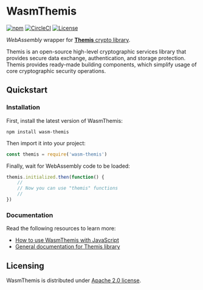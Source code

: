 # WasmThemis

[![npm][npm-badge]][npm]
[![CircleCI][circle-ci-badge]][circle-ci]
[![License][license-badge]][license]

_WebAssembly_ wrapper for [**Themis** crypto library][themis].

Themis is an open-source high-level cryptographic services library
that provides secure data exchange, authentication, and storage protection.
Themis provides ready-made building components,
which simplify usage of core cryptographic security operations.

[themis]: https://github.com/cossacklabs/themis
[npm]: https://www.npmjs.com/package/wasm-themis
[npm-badge]: https://img.shields.io/npm/v/wasm-themis.svg
[circle-ci]: https://circleci.com/gh/cossacklabs/themis/tree/master
[circle-ci-badge]: https://circleci.com/gh/cossacklabs/themis/tree/master.svg?style=shield
[license]: LICENSE
[license-badge]: https://img.shields.io/npm/l/wasm-themis.svg

## Quickstart

### Installation

First, install the latest version of WasmThemis:

```
npm install wasm-themis
```

Then import it into your project:

```javascript
const themis = require('wasm-themis')
```

Finally, wait for WebAssembly code to be loaded:

```javascript
themis.initialized.then(function() {
    //
    // Now you can use "themis" functions
    //
})
```

### Documentation

Read the following resources to learn more:

  - [How to use WasmThemis with JavaScript][language-guide]
  - [General documentation for Themis library][docserver]

<!--

TODO: refer to simulators, code samples, and tests here

-->

[language-guide]: https://docs.cossacklabs.com/pages/js-wasm-howto/
[docserver]: https://docs.cossacklabs.com/products/themis/

## Licensing

WasmThemis is distributed under [Apache 2.0 license](LICENSE).
